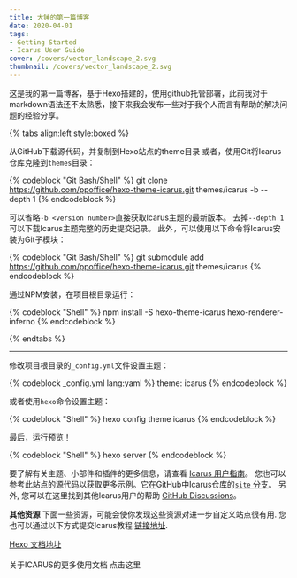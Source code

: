 ```yaml
---
title: 大锤的第一篇博客
date: 2020-04-01
tags:
- Getting Started
- Icarus User Guide
cover: /covers/vector_landscape_2.svg
thumbnail: /covers/vector_landscape_2.svg
---
```

这是我的第一篇博客，基于Hexo搭建的，使用github托管部署，此前我对于markdown语法还不太熟悉，接下来我会发布一些对于我个人而言有帮助的解决问题的经验分享。
<!-- more -->
{% tabs align:left style:boxed %}
<!-- tab id:install-source 'icon:fas fa-file-code' 'title:通过源码安装' -->
从GitHub下载源代码，并复制到Hexo站点的theme目录
或者，使用Git将Icarus仓库克隆到`themes`目录：

{% codeblock "Git Bash/Shell" %}
git clone https://github.com/ppoffice/hexo-theme-icarus.git themes/icarus -b <version number> --depth 1
{% endcodeblock %}

可以省略`-b <version number>`直接获取Icarus主题的最新版本。
去掉`--depth 1`可以下载Icarus主题完整的历史提交记录。
此外，可以使用以下命令将Icarus安装为Git子模块：

{% codeblock "Git Bash/Shell" %}
git submodule add https://github.com/ppoffice/hexo-theme-icarus.git themes/icarus
{% endcodeblock %}
<!-- endtab -->

<!-- tab active id:install-npm 'icon:fas fa-cubes' 'title:使用NPM安装' -->
通过NPM安装，在项目根目录运行：

{% codeblock "Shell" %}
npm install -S hexo-theme-icarus hexo-renderer-inferno
{% endcodeblock %}
<!-- endtab -->
{% endtabs %}

<hr>

修改项目根目录的`_config.yml`文件设置主题：

{% codeblock _config.yml lang:yaml %}
theme: icarus
{% endcodeblock %}

或者使用`hexo`命令设置主题：

{% codeblock "Shell" %}
hexo config theme icarus
{% endcodeblock %}

最后，运行预览！

{% codeblock "Shell" %}
hexo server
{% endcodeblock %}

要了解有关主题、小部件和插件的更多信息，请查看 [Icarus 用户指南](/hexo-theme-icarus/tags/Icarus-User-Guide/)。
您也可以参考此站点的源代码以获取更多示例。它在GitHub中Icarus仓库的[`site` 分支](https://github.com/ppoffice/hexo-theme-icarus/tree/site)。
另外, 您可以在这里找到其他Icarus用户的帮助 [GitHub Discussions](https://github.com/ppoffice/hexo-theme-icarus/discussions)。

**其他资源**
下面一些资源，可能会使你发现这些资源对进一步自定义站点很有用.
您也可以通过以下方式提交Icarus教程 [链接地址](https://github.com/ppoffice/hexo-theme-icarus/edit/site/source/_posts/en/Getting-Started.md).

<div class="menu-list is-size-6">
<a href="https://hexo.io/docs/index.html"><i class="fas fa-bookmark mr-2"></i> Hexo 文档地址</a>
</div>
<br>
<article class="message message-immersive is-warning">
<div class="message-body">
<i class="fas fa-question-circle mr-2"></i>关于ICARUS的更多使用文档 
点击这里 <a href="https://github.com/ppoffice/hexo-theme-icarus/blob/site/source/_posts/zh-CN/Getting-Started.md"></a> 
</div>
</article>